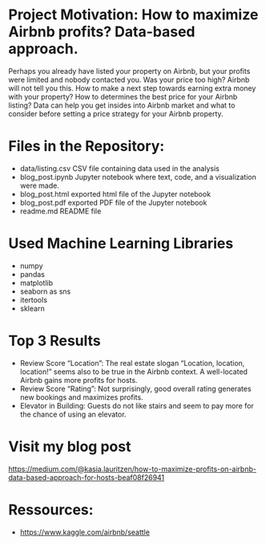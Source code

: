 # Project Motivation: How to maximize Airbnb profits? Data-based approach.

Perhaps you already have listed your property on Airbnb, but your profits were limited and nobody contacted you. Was your price too high? Airbnb will not tell you this. How to make a next step towards earning extra money with your property? How to determines the best price for your Airbnb listing? Data can help you get insides into Airbnb market and what to consider before setting a price strategy for your Airbnb property.

# Files in the Repository:
- data/listing.csv CSV file containing data used in the analysis
- blog_post.ipynb Jupyter notebook where text, code, and a visualization were made.
- blog_post.html	exported html file of the Jupyter notebook
- blog_post.pdf	    exported PDF file of the Jupyter notebook
- readme.md  README file


# Used Machine Learning Libraries 
- numpy
- pandas
- matplotlib
- seaborn as sns
- itertools
- sklearn

# Top 3 Results
- Review Score “Location”: The real estate slogan “Location, location, location!” seems also to be true in the Airbnb context. A well-located Airbnb gains more profits for hosts.
- Review Score “Rating”: Not surprisingly, good overall rating generates new bookings and maximizes profits.
- Elevator in Building: Guests do not like stairs and seem to pay more for the chance of using an elevator.


# Visit my blog post
https://medium.com/@kasia.lauritzen/how-to-maximize-profits-on-airbnb-data-based-approach-for-hosts-beaf08f26941


# Ressources:
- https://www.kaggle.com/airbnb/seattle

